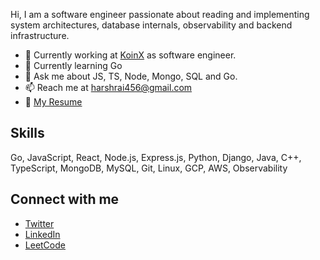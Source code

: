 Hi, I am a software engineer passionate about reading and implementing system architectures, database internals, observability and backend infrastructure.
- 🏢 Currently working at [KoinX](https://www.koinx.com/in) as software engineer.
- 🌱 Currently learning Go 
- 💬 Ask me about JS, TS, Node, Mongo, SQL and Go.
- 📫 Reach me at harshrai456@gmail.com
- 📄 [My Resume](https://drive.google.com/file/d/1rwm7D9MmWxb92kk8FEsfj3FEGBWY0lzX/view?usp=sharing)

## Skills

Go, JavaScript, React, Node.js, Express.js, Python, Django, Java, C++, TypeScript, MongoDB, MySQL, Git, Linux, GCP, AWS, Observability

## Connect with me

- [Twitter](https://twitter.com/harshrai3)
- [LinkedIn](https://linkedin.com/in/harshraitth)
- [LeetCode](https://www.leetcode.com/harshtth)
